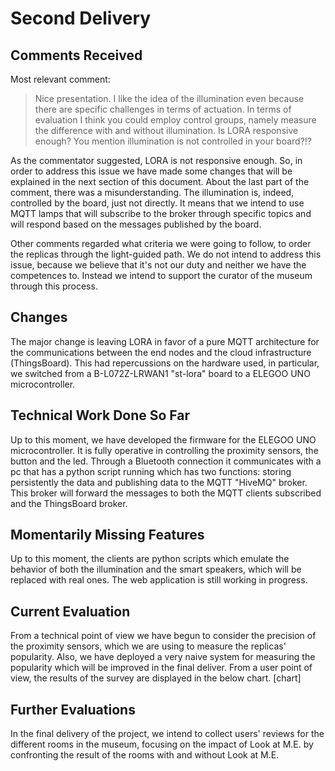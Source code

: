 # Second Delivery
## Comments Received
Most relevant comment:
> Nice presentation. I like the idea of the illumination even because there are specific challenges in terms of actuation. In terms of evaluation I think you could employ control groups, namely measure the difference with and without illumination. Is LORA responsive enough? You mention illumination is not controlled in your board?!?

As the commentator suggested, LORA is not responsive enough. So, in order to address this issue we have made some changes that will be explained in the next section of this document.
About the last part of the comment, there was a misunderstanding. The illumination is, indeed, controlled by the board, just not directly. It means that we intend to use MQTT lamps that will subscribe to the broker through specific topics and will respond based on the messages published by the board.

Other comments regarded what criteria we were going to follow, to order the replicas through the light-guided path. We do not intend to address this issue, because we believe that it's not our duty and neither we have the competences to. Instead we intend to support the curator of the museum through this process.

## Changes
The major change is leaving LORA in favor of a pure MQTT architecture for the communications between the end nodes and the cloud infrastructure (ThingsBoard). This had repercussions on the hardware used, in particular, we switched from a B-L072Z-LRWAN1 "st-lora" board to a ELEGOO UNO microcontroller.

## Technical Work Done So Far
Up to this moment, we have developed the firmware for the ELEGOO UNO microcontroller. It is fully operative in controlling the proximity sensors, the button and the led. Through a Bluetooth connection it communicates with a pc that has a python script running which has two functions: storing persistently the data and publishing data to the MQTT "HiveMQ" broker. This broker will forward the messages to both the MQTT clients subscribed and the ThingsBoard broker.

## Momentarily Missing Features
Up to this moment, the clients are python scripts which emulate the behavior of both the illumination and the smart speakers, which will be replaced with real ones. 
The web application is still working in progress.

## Current Evaluation
From a technical point of view we have begun to consider the precision of the proximity sensors, which we are using to measure the replicas' popularity. Also, we have deployed a very naive system for measuring the popularity which will be improved in the final deliver.
From a user point of view, the results of the survey are displayed in the below chart.
[chart]
## Further Evaluations
In the final delivery of the project, we intend to collect users' reviews for the different rooms in the museum, focusing on the impact of Look at M.E. by confronting the result of the rooms with and without Look at M.E.
